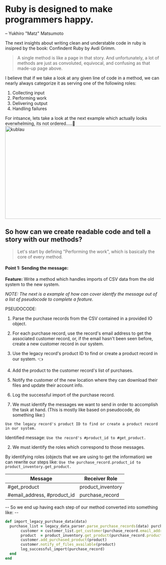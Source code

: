# Ruby is designed to make programmers happy.
– Yukhiro "Matz" Matsumoto

The next insights about writing clean and understable code in ruby is insipred by the book:
Confindent Ruby by Avdi Grimm.

> A single method is like a page in that story. And unfortunately, a lot of methods are just as convoluted, equivocal, and confusing as that made-up page above.


I believe that if we take a look at any given line of code in a method, we can nearly always categorize it as serving one of the following roles:

1. Collecting input
2. Performing work
3. Delivering output
4. Handling failures

For intsance, lets take a look at the next example which actually looks everwhelming, its not ordered.....🤔
<img src="https://user-images.githubusercontent.com/72522628/236586862-eb9a587f-8b8b-4608-94de-1b99442b3fa2.jpg" alt="kublau" width="600" height="300">


## So how can we create readable code and tell a story with our methods?

> Let's start by defining "Performing the work", which is basically the core of every method.

#### Point 1: Sending the message:
**Feature:** Write a method which handles imports of CSV data from the old system to the new system.

_NOTE: The next is a example of how can cover identfy the message out of a list of pseudocode to complete a feature._

PSEUDOCODE:
1. Parse the purchase records from the CSV contained in a provided IO object.
2. For each purchase record, use the record's email address to get the associated customer record, or, if the email hasn't been seen before, create a new customer record in our system.
3. Use the legacy record's product ID to find or create a product record in our system. 👈 
4. Add the product to the customer record's list of purchases.
5. Notify the customer of the new location where they can download their files and update their account info.
6. Log the successful import of the purchase record.


1. We must identify the messages we want to send in order to accomplish the task at hand. (This is mostly like based on pseudocode, do something like:)

`Use the legacy record's product ID to find or create a product record in our system.`

Identified message:
`Use the record's #product_id to #get_product.`


2. We must identify the roles which correspond to those messages.

By identifying roles (objects that we are using to get the information) we can rewrite our steps like:
`Use the purchase_record.product_id to product_inventory.get_product.`

| Message       | Receiver Role     |
|---------------|-------------------|
| #get_product  | product_inventory |
| #email_address, #product_id | purchase_record |

-- So we end up having each step of our method converted into something like: --

```ruby
def import_legacy_purchase_data(data)
  purchase_list = legacy_data_parser.parse_purchase_records(data) purchase_list.each do |purchase_record|
       customer = customer_list.get_customer(purchase_record.email_address)
       product  = product_inventory.get_product(purchase_record.product_id)
       customer.add_purchased_product(product)
       customer.notify_of_files_available(product)
       log_successful_import(purchase_record)
  end 
end
```
